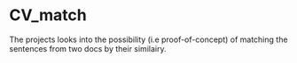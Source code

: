 # CV_match
The projects looks into the possibility (i.e proof-of-concept) of matching the sentences from two docs by their similairy. 
